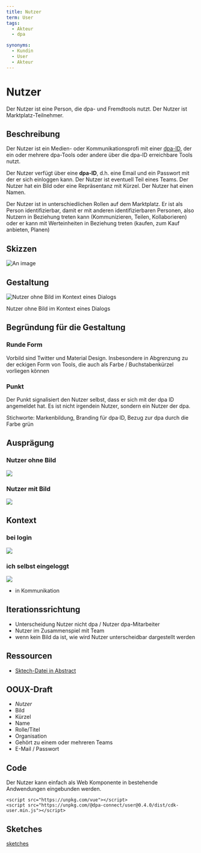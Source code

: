 ```yaml
---
title: Nutzer
term: User
tags:
  - Akteur
  - dpa

synonyms:
  - Kundin
  - User
  - Akteur
---
```


<TagList :items="$page.frontmatter.tags" title="Tags" />

# Nutzer

<SynonymList :items="$page.frontmatter.synonyms" title="Synonyme"></SynonymList>

Der Nutzer ist eine Person, die  dpa- und Fremdtools nutzt. Der Nutzer ist Marktplatz-Teilnehmer.

## Beschreibung

Der Nutzer ist ein Medien- oder Kommunikationsprofi mit einer [dpa-ID](../connect-design-kit/glossar.html#dpa·id), der ein oder mehrere dpa-Tools oder andere über die dpa-ID erreichbare Tools nutzt.

Der Nutzer verfügt über eine __dpa-ID__, d.h. eine Email und ein Passwort mit der er sich einloggen kann.  Der Nutzer
ist eventuell Teil eines Teams. Der Nutzer hat ein Bild oder eine Repräsentanz mit Kürzel. Der Nutzer hat einen Namen.

Der Nutzer ist in unterschiedlichen Rollen auf dem Marktplatz. Er ist als Person identifizierbar, damit er mit anderen identifizierbaren Personen, also Nutzern in Beziehung treten kann (Kommunizieren, Teilen, Kollaborieren) oder er kann mit Werteinheiten in Beziehung treten (kaufen, zum Kauf anbieten, Planen)

## Skizzen
![An image](./nutzer/nutzer.png)

## Gestaltung

![Nutzer ohne Bild im Kontext eines Dialogs](./nutzer/D2B97838-39BA-403B-A5C6-F485E8226362.png)

Nutzer ohne Bild im Kontext eines Dialogs

## Begründung für die Gestaltung

### Runde Form
Vorbild sind Twitter und Material Design. Insbesondere in Abgrenzung zu der eckigen Form von Tools, die auch als Farbe / Buchstabenkürzel vorliegen können

### Punkt
Der Punkt signalisiert den Nutzer selbst, dass er sich mit der dpa ID angemeldet hat. Es ist nicht irgendein Nutzer, sondern ein Nutzer der dpa.

Stichworte: Markenbildung, Branding für dpa·ID, Bezug zur dpa durch die Farbe grün

## Ausprägung

### Nutzer ohne Bild

![](./nutzer/nutzer-mit-kuerzel-auspraegung.png)

### Nutzer mit Bild

![](./nutzer/nutzer-mit-bild-auspraegung.png)

## Kontext

### bei login

![](./nutzer/nutzer-mit-bild.png)

### ich selbst eingeloggt

![](./nutzer/logged-in-with-notification.png)

- in Kommunikation

## Iterationssrichtung

- Unterscheidung Nutzer nicht dpa / Nutzer dpa-Mitarbeiter
- Nutzer im Zusammenspiel mit Team
- wenn kein Bild da ist, wie wird Nutzer unterscheidbar dargestellt werden

## Ressourcen

- [Sktech-Datei in Abstract](https://share.goabstract.com/dcd88ea2-85bf-4365-b9ff-b44239a9e70b)

## OOUX-Draft

- *Nutzer*
- Bild
- Kürzel
- Name
- Rolle/Titel
- Organisation
- Gehört zu einem oder mehreren Teams
- E-Mail / Passwort

## Code

Der Nutzer kann einfach als Web Komponente in bestehende Andwendungen eingebunden werden.

    <script src="https://unpkg.com/vue"></script>
    <script src="https://unpkg.com/@dpa-connect/user@0.4.0/dist/cdk-user.min.js"></script>

<cdk-user></cdk-user>
    <cdk-user></cdk-user>
<cdk-user is-dpa="true"></cdk-user>
    <cdk-user is-dpa="true"></cdk-user>
<cdk-user :notifications="5"></cdk-user>
    <cdk-user :notifications="5"></cdk-user>
<cdk-user abbr="weg"></cdk-user>
    <cdk-user abbr="weg"></cdk-user>
<cdk-user src="https://www.gravatar.com/avatar/205e460b479e2e5b48aec07710c08d50"></cdk-user>
    <cdk-user src="https://www.gravatar.com/avatar/205e460b479e2e5b48aec07710c08d50"></cdk-user>

## Sketches
[sketches](/)



